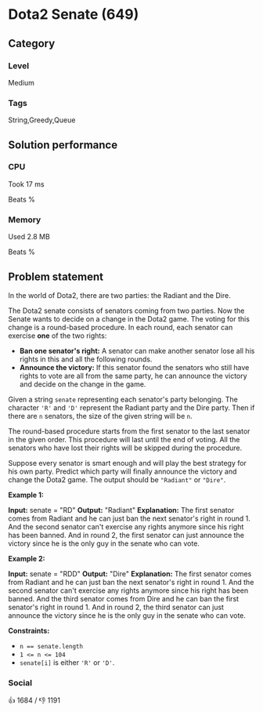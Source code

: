 # Dota2 Senate (649)

## Category

### Level

Medium

### Tags

String,Greedy,Queue

## Solution performance

### CPU

Took 17 ms

Beats %

### Memory

Used 2.8 MB

Beats %

## Problem statement

In the world of Dota2, there are two parties: the Radiant and the Dire.

The Dota2 senate consists of senators coming from two parties. Now the Senate wants to decide on a change in the Dota2 game. The voting for this change is a round-based procedure. In each round, each senator can exercise **one** of the two rights:

* **Ban one senator's right:** A senator can make another senator lose all his rights in this and all the following rounds.
* **Announce the victory:** If this senator found the senators who still have rights to vote are all from the same party, he can announce the victory and decide on the change in the game.

Given a string `senate` representing each senator's party belonging. The character `'R'` and `'D'` represent the Radiant party and the Dire party. Then if there are `n` senators, the size of the given string will be `n`.

The round-based procedure starts from the first senator to the last senator in the given order. This procedure will last until the end of voting. All the senators who have lost their rights will be skipped during the procedure.

Suppose every senator is smart enough and will play the best strategy for his own party. Predict which party will finally announce the victory and change the Dota2 game. The output should be `"Radiant"` or `"Dire"`.

**Example 1:**


**Input:** senate = "RD"
**Output:** "Radiant"
**Explanation:** 
The first senator comes from Radiant and he can just ban the next senator's right in round 1. 
And the second senator can't exercise any rights anymore since his right has been banned. 
And in round 2, the first senator can just announce the victory since he is the only guy in the senate who can vote.

**Example 2:**


**Input:** senate = "RDD"
**Output:** "Dire"
**Explanation:** 
The first senator comes from Radiant and he can just ban the next senator's right in round 1. 
And the second senator can't exercise any rights anymore since his right has been banned. 
And the third senator comes from Dire and he can ban the first senator's right in round 1. 
And in round 2, the third senator can just announce the victory since he is the only guy in the senate who can vote.

**Constraints:**

* `n == senate.length`
* `1 <= n <= 104`
* `senate[i]` is either `'R'` or `'D'`.

### Social

:thumbsup: 1684 / :thumbsdown: 1191
